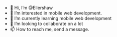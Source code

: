 - 👋 Hi, I’m @Ellershaw
- 👀 I’m interested in mobile web development. 
- 🌱 I’m currently learning mobile web development
- 💞️ I’m looking to collaborate on a lot
- 📫 How to reach me, send a message.

<!---
Ellershaw/Ellershaw is a ✨ special ✨ repository because its `README.md` (this file) appears on your GitHub profile.
You can click the Preview link to take a look at your changes.
--->

